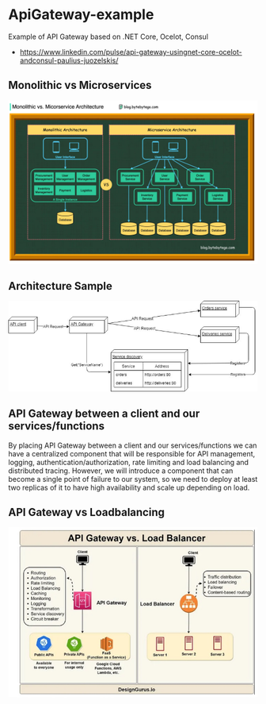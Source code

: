 # ApiGateway-example
Example of API Gateway based on .NET Core, Ocelot, Consul

- https://www.linkedin.com/pulse/api-gateway-usingnet-core-ocelot-andconsul-paulius-juozelskis/

##  Monolithic vs Microservices

![ Monolithic vs Microservices  ](https://github.com/sanogotech/ApiGateway-example/blob/master/images/monolithicvsmicroservice.jpg)

## Architecture  Sample

![  Api Gateway](https://github.com/sanogotech/ApiGateway-example/blob/master/images/apigatewaysample.jpg)



## API Gateway between a client and our services/functions

By placing API Gateway between a client and our services/functions we can have a centralized component that will be responsible for API management, logging, authentication/authorization, rate limiting and load balancing and distributed tracing. However, we will introduce a component that can become a single point of failure to our system, so we need to deploy at least two replicas of it to have high availability and scale up depending on load.

##  API  Gateway vs Loadbalancing

![ API Gateway vs Loadbalancing](https://github.com/sanogotech/ApiGateway-example/blob/master/images/apigatewayvsloadbalancer.jpg)
